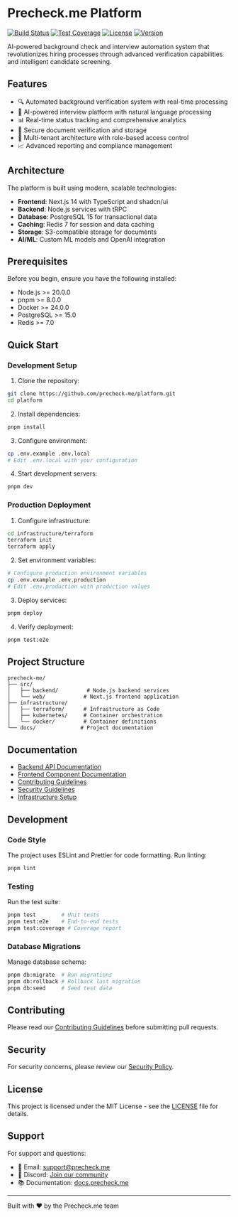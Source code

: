 # Precheck.me Platform

[![Build Status](https://github.com/precheck-me/platform/workflows/CI/badge.svg)](https://github.com/precheck-me/platform/actions)
[![Test Coverage](https://codecov.io/gh/precheck-me/platform/branch/main/graph/badge.svg)](https://codecov.io/gh/precheck-me/platform)
[![License](https://img.shields.io/badge/license-MIT-blue.svg)](LICENSE)
[![Version](https://img.shields.io/github/package-json/v/precheck-me/platform)](package.json)

AI-powered background check and interview automation system that revolutionizes hiring processes through advanced verification capabilities and intelligent candidate screening.

## Features

- 🔍 Automated background verification system with real-time processing
- 🤖 AI-powered interview platform with natural language processing
- 📊 Real-time status tracking and comprehensive analytics
- 📄 Secure document verification and storage
- 👥 Multi-tenant architecture with role-based access control
- 📈 Advanced reporting and compliance management

## Architecture

The platform is built using modern, scalable technologies:

- **Frontend**: Next.js 14 with TypeScript and shadcn/ui
- **Backend**: Node.js services with tRPC
- **Database**: PostgreSQL 15 for transactional data
- **Caching**: Redis 7 for session and data caching
- **Storage**: S3-compatible storage for documents
- **AI/ML**: Custom ML models and OpenAI integration

## Prerequisites

Before you begin, ensure you have the following installed:

- Node.js >= 20.0.0
- pnpm >= 8.0.0
- Docker >= 24.0.0
- PostgreSQL >= 15.0
- Redis >= 7.0

## Quick Start

### Development Setup

1. Clone the repository:
```bash
git clone https://github.com/precheck-me/platform.git
cd platform
```

2. Install dependencies:
```bash
pnpm install
```

3. Configure environment:
```bash
cp .env.example .env.local
# Edit .env.local with your configuration
```

4. Start development servers:
```bash
pnpm dev
```

### Production Deployment

1. Configure infrastructure:
```bash
cd infrastructure/terraform
terraform init
terraform apply
```

2. Set environment variables:
```bash
# Configure production environment variables
cp .env.example .env.production
# Edit .env.production with production values
```

3. Deploy services:
```bash
pnpm deploy
```

4. Verify deployment:
```bash
pnpm test:e2e
```

## Project Structure

```
precheck-me/
├── src/
│   ├── backend/         # Node.js backend services
│   └── web/            # Next.js frontend application
├── infrastructure/
│   ├── terraform/      # Infrastructure as Code
│   ├── kubernetes/     # Container orchestration
│   └── docker/         # Container definitions
└── docs/              # Project documentation
```

## Documentation

- [Backend API Documentation](./src/backend/README.md)
- [Frontend Component Documentation](./src/web/README.md)
- [Contributing Guidelines](./CONTRIBUTING.md)
- [Security Guidelines](./docs/SECURITY.md)
- [Infrastructure Setup](./docs/INFRASTRUCTURE.md)

## Development

### Code Style

The project uses ESLint and Prettier for code formatting. Run linting:

```bash
pnpm lint
```

### Testing

Run the test suite:

```bash
pnpm test        # Unit tests
pnpm test:e2e    # End-to-end tests
pnpm test:coverage # Coverage report
```

### Database Migrations

Manage database schema:

```bash
pnpm db:migrate  # Run migrations
pnpm db:rollback # Rollback last migration
pnpm db:seed     # Seed test data
```

## Contributing

Please read our [Contributing Guidelines](./CONTRIBUTING.md) before submitting pull requests.

## Security

For security concerns, please review our [Security Policy](./docs/SECURITY.md).

## License

This project is licensed under the MIT License - see the [LICENSE](LICENSE) file for details.

## Support

For support and questions:
- 📧 Email: support@precheck.me
- 💬 Discord: [Join our community](https://discord.gg/precheck-me)
- 📚 Documentation: [docs.precheck.me](https://docs.precheck.me)

---

Built with ❤️ by the Precheck.me team